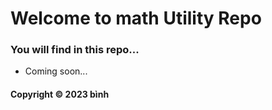 # Welcome to math Utility Repo
### You will find in this repo...

* Coming soon...

#### Copyright &#169; 2023 bình